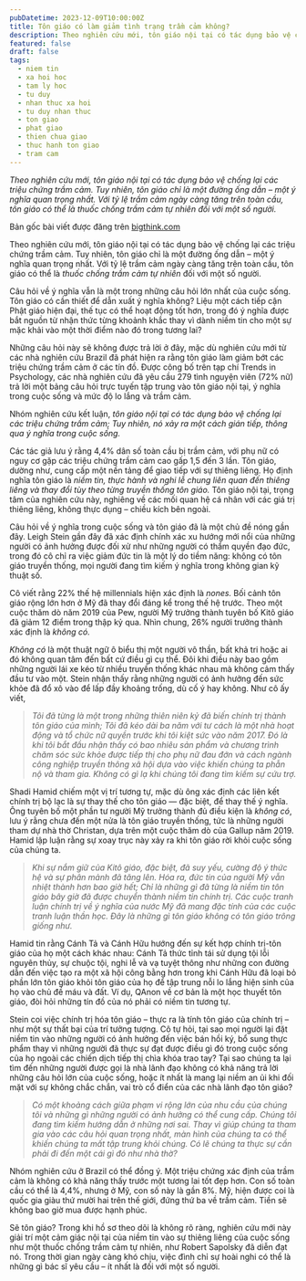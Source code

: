 ```yaml
---
pubDatetime: 2023-12-09T10:00:00Z
title: Tôn giáo có làm giảm tình trạng trầm cảm không?
description: Theo nghiên cứu mới, tôn giáo nội tại có tác dụng bảo vệ chống lại các triệu chứng trầm cảm. Tuy nhiên, tôn giáo chỉ là một đường ống dẫn – một ý nghĩa quan trọng nhất.
featured: false
draft: false
tags:
  - niem tin
  - xa hoi hoc
  - tam ly hoc
  - tu duy
  - nhan thuc xa hoi
  - tu duy nhan thuc
  - ton giao
  - phat giao
  - thien chua giao
  - thuc hanh ton giao
  - tram cam
---
```


_Theo nghiên cứu mới, tôn giáo nội tại có tác dụng bảo vệ chống lại các triệu chứng trầm cảm. Tuy nhiên, tôn giáo chỉ là một đường ống dẫn – một ý nghĩa quan trọng nhất. Với tỷ lệ trầm cảm ngày càng tăng trên toàn cầu, tôn giáo có thể là _thuốc chống trầm cảm tự nhiên_ đối với một số người._

Bản gốc bài viết được đăng trên [bigthink.com](https://bigthink.com/)

Theo nghiên cứu mới, tôn giáo nội tại có tác dụng bảo vệ chống lại các triệu chứng trầm cảm. Tuy nhiên, tôn giáo chỉ là một đường ống dẫn – một ý nghĩa quan trọng nhất. Với tỷ lệ trầm cảm ngày càng tăng trên toàn cầu, tôn giáo có thể là _thuốc chống trầm cảm tự nhiên_ đối với một số người.

Câu hỏi về ý nghĩa vẫn là một trong những câu hỏi lớn nhất của cuộc sống. Tôn giáo có cần thiết để dẫn xuất ý nghĩa không? Liệu một cách tiếp cận Phật giáo hiện đại, thế tục có thể hoạt động tốt hơn, trong đó ý nghĩa được bắt nguồn từ nhận thức từng khoảnh khắc thay vì dành niềm tin cho một sự mặc khải vào một thời điểm nào đó trong tương lai?

Những câu hỏi này sẽ không được trả lời ở đây, mặc dù nghiên cứu mới từ các nhà nghiên cứu Brazil đã phát hiện ra rằng tôn giáo làm giảm bớt các triệu chứng trầm cảm ở các tín đồ. Được công bố trên tạp chí Trends in Psychology, các nhà nghiên cứu đã yêu cầu 279 tình nguyện viên (72% nữ) trả lời một bảng câu hỏi trực tuyến tập trung vào tôn giáo nội tại, ý nghĩa trong cuộc sống và mức độ lo lắng và trầm cảm.

Nhóm nghiên cứu kết luận, _tôn giáo nội tại có tác dụng bảo vệ chống lại các triệu chứng trầm cảm; Tuy nhiên, nó xảy ra một cách gián tiếp, thông qua ý nghĩa trong cuộc sống._

Các tác giả lưu ý rằng 4,4% dân số toàn cầu bị trầm cảm, với phụ nữ có nguy cơ gặp các triệu chứng trầm cảm cao gấp 1,5 đến 3 lần. Tôn giáo, dường như, cung cấp một nền tảng để giao tiếp với sự thiêng liêng. Họ định nghĩa tôn giáo là _niềm tin, thực hành và nghi lễ chung liên quan đến thiêng liêng và thay đổi tùy theo từng truyền thống tôn giáo._ Tôn giáo nội tại, trọng tâm của nghiên cứu này, nghiêng về các mối quan hệ cá nhân với các giá trị thiêng liêng, không thực dụng – chiều kích bên ngoài.

Câu hỏi về ý nghĩa trong cuộc sống và tôn giáo đã là một chủ đề nóng gần đây. Leigh Stein gần đây đã xác định chính xác xu hướng mới nổi của những người có ảnh hưởng được đối xử như những người có thẩm quyền đạo đức, trong đó cô chỉ ra việc giảm đức tin là một lý do tiềm năng: không có tôn giáo truyền thống, mọi người đang tìm kiếm ý nghĩa trong không gian kỹ thuật số.

Cô viết rằng 22% thế hệ millennials hiện xác định là _nones._ Bối cảnh tôn giáo rộng lớn hơn ở Mỹ đã thay đổi đáng kể trong thế hệ trước. Theo một cuộc thăm dò năm 2019 của Pew, người Mỹ trưởng thành tuyên bố Kitô giáo đã giảm 12 điểm trong thập kỷ qua. Nhìn chung, 26% người trưởng thành xác định là _không có._

_Không có_ là một thuật ngữ ô biểu thị một người vô thần, bất khả tri hoặc ai đó không quan tâm đến bất cứ điều gì cụ thể. Đôi khi điều này bao gồm những người lái xe kéo từ nhiều truyền thống khác nhau mà không cảm thấy đầu tư vào một. Stein nhận thấy rằng những người có ảnh hưởng đến sức khỏe đã đổ xô vào để lấp đầy khoảng trống, dù cố ý hay không. Như cô ấy viết,

>_Tôi đã từng là một trong những thiên niên kỷ đã biến chính trị thành tôn giáo của mình; Tôi đã kéo dài ba năm với tư cách là một nhà hoạt động và tổ chức nữ quyền trước khi tôi kiệt sức vào năm 2017. Đó là khi tôi bắt đầu nhận thấy có bao nhiêu sản phẩm và chương trình chăm sóc sức khỏe được tiếp thị cho phụ nữ đau đớn và cách ngành công nghiệp truyền thông xã hội dựa vào việc khiến chúng ta phẫn nộ và tham gia. Không có gì lạ khi chúng tôi đang tìm kiếm sự cứu trợ._

Shadi Hamid chiếm một vị trí tương tự, mặc dù ông xác định các liên kết chính trị bộ lạc là sự thay thế cho tôn giáo — đặc biệt, để thay thế ý nghĩa. Ông tuyên bố một phần tư người Mỹ trưởng thành đủ điều kiện là _không có_, lưu ý rằng chưa đến một nửa là tôn giáo truyền thống, tức là những người tham dự nhà thờ Christan, dựa trên một cuộc thăm dò của Gallup năm 2019. Hamid lập luận rằng sự xoay trục này xảy ra khi tôn giáo rời khỏi cuộc sống của chúng ta.

>_Khi sự nắm giữ của Kitô giáo, đặc biệt, đã suy yếu, cường độ ý thức hệ và sự phân mảnh đã tăng lên. Hóa ra, đức tin của người Mỹ vẫn nhiệt thành hơn bao giờ hết; Chỉ là những gì đã từng là niềm tin tôn giáo bây giờ đã được chuyển thành niềm tin chính trị. Các cuộc tranh luận chính trị về ý nghĩa của nước Mỹ đã mang đặc tính của các cuộc tranh luận thần học. Đây là những gì tôn giáo không có tôn giáo trông giống như._

Hamid tin rằng Cánh Tả và Cánh Hữu hướng đến sự kết hợp chính trị-tôn giáo của họ một cách khác nhau: Cánh Tả thức tỉnh tái sử dụng tội lỗi nguyên thủy, sự chuộc tội, nghi lễ và vạ tuyệt thông như những con đường dẫn đến việc tạo ra một xã hội công bằng hơn trong khi Cánh Hữu đã loại bỏ phần lớn tôn giáo khỏi tôn giáo của họ để tập trung nỗi lo lắng hiện sinh của họ vào chủ đề máu và đất. Ví dụ, QAnon về cơ bản là một học thuyết tôn giáo, đòi hỏi những tín đồ của nó phải có niềm tin tương tự.

Stein coi việc chính trị hóa tôn giáo – thực ra là tính tôn giáo của chính trị – như một sự thất bại của trí tưởng tượng. Cô tự hỏi, tại sao mọi người lại đặt niềm tin vào những người có ảnh hưởng đến việc bán hồi ký, bổ sung thực phẩm thay vì những người đã thực sự đạt được điều gì đó trong cuộc sống của họ ngoài các chiến dịch tiếp thị chìa khóa trao tay? Tại sao chúng ta lại tìm đến những người được gọi là nhà lãnh đạo không có khả năng trả lời những câu hỏi lớn của cuộc sống, hoặc ít nhất là mang lại niềm an ủi khi đối mặt với sự không chắc chắn, vai trò cổ điển của các nhà lãnh đạo tôn giáo?

>_Có một khoảng cách giữa phạm vi rộng lớn của nhu cầu của chúng tôi và những gì những người có ảnh hưởng có thể cung cấp. Chúng tôi đang tìm kiếm hướng dẫn ở những nơi sai. Thay vì giúp chúng ta tham gia vào các câu hỏi quan trọng nhất, màn hình của chúng ta có thể khiến chúng ta mất tập trung khỏi chúng. Có lẽ chúng ta thực sự cần phải đi đến một cái gì đó như nhà thờ?_

Nhóm nghiên cứu ở Brazil có thể đồng ý. Một triệu chứng xác định của trầm cảm là không có khả năng thấy trước một tương lai tốt đẹp hơn. Con số toàn cầu có thể là 4,4%, nhưng ở Mỹ, con số này là gần 8%. Mỹ, hiện được coi là quốc gia giàu thứ mười hai trên thế giới, đứng thứ ba về trầm cảm. Tiền sẽ không bao giờ mua được hạnh phúc.

Sẽ tôn giáo? Trong khi hồ sơ theo dõi là không rõ ràng, nghiên cứu mới này giải trí một cảm giác nội tại của niềm tin vào sự thiêng liêng của cuộc sống như một thuốc chống trầm cảm tự nhiên, như Robert Sapolsky đã diễn đạt nó. Trong thời gian ngày càng khó chịu, việc đình chỉ sự hoài nghi có thể là những gì bác sĩ yêu cầu – ít nhất là đối với một số người.
